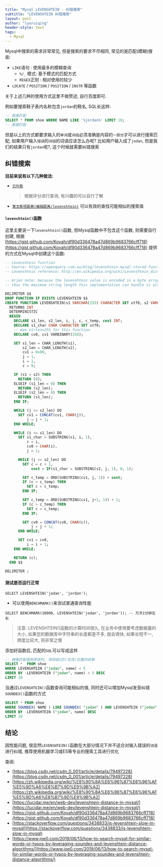 ```yaml
---
title: "Mysql LEVENSHTEIN - 纠错搜索"
subtitle: "LEVENSHTEIN 纠错搜索"
layout: post
author: "luoruiqing"
header-style: text
tags:
  - Mysql
---
```



Mysql中搜索的需求非常常见, 但是搜索的要求不尽相同, 常见的是匹配(模糊)搜索:
- `LIKE`语句 : 使用最多的模糊查询
    - `%/_` 模式: 基于模式的匹配方式
    - `REGEX`正则 : 相对使用的较少
- `LOCATE` / `POSITION` / `POSITION` / `INSTR` 等函数

关于上述几种的使用方式这里不做赘述, 自行百度即可.

例如要搜索鞋子表内名称包含`jordan`的鞋名, SQL长这样:

```SQL
-- 直接匹配
SELECT * FROM shoe WHERE NAME LIKE '%jordan%' LIMIT 10;
-- 直接匹配
```

但是以上的方式都要求输入的`单词`或`词组`必须准确是内容的`一部分`才可以进行搜索匹配, 如果用户输入`错误`的`词组`的词语应该怎么办呢? 比如用户输入成了`jodan`, 但是我们的结果只有`jordan`呢?, 这个时候就需要纠错搜索

## 纠错搜索

**目前来说有以下几种做法:**

- [`贝叶斯`](https://baike.baidu.com/item/%E8%B4%9D%E5%8F%B6%E6%96%AF%E5%85%AC%E5%BC%8F)
    > 根据评分进行查询, 有兴趣的可以自行了解
- [`莱文斯坦距离(编辑距离/levenshtein)`](https://baike.baidu.com/item/%E8%8E%B1%E6%96%87%E6%96%AF%E5%9D%A6%E8%B7%9D%E7%A6%BB)
    可以有效的查找可能相似的搜索值


#### `levenshtein()`函数

这里主要说一下`levenshtein()`函数, 但Mysql函数中不包含这个函数, 则需要自行创建, 根据 [https://gist.github.com/Kovah/df90d336478a47d869b9683766cff718](https://gist.github.com/Kovah/df90d336478a47d869b9683766cff718) 提供的方式在Mysql中创建这个函数:

```SQL
-- Levenshtein function
-- Source: https://openquery.com.au/blog/levenshtein-mysql-stored-function
-- Levenshtein reference: http://en.wikipedia.org/wiki/Levenshtein_distance

-- Arjen note: because the levenshtein value is encoded in a byte array, distance cannot exceed 255;
-- thus the maximum string length this implementation can handle is also limited to 255 characters.

DELIMITER $$
DROP FUNCTION IF EXISTS LEVENSHTEIN $$
CREATE FUNCTION LEVENSHTEIN(s1 VARCHAR(255) CHARACTER SET utf8, s2 VARCHAR(255) CHARACTER SET utf8)
  RETURNS INT
  DETERMINISTIC
  BEGIN
    DECLARE s1_len, s2_len, i, j, c, c_temp, cost INT;
    DECLARE s1_char CHAR CHARACTER SET utf8;
    -- max strlen=255 for this function
    DECLARE cv0, cv1 VARBINARY(256);

    SET s1_len = CHAR_LENGTH(s1),
        s2_len = CHAR_LENGTH(s2),
        cv1 = 0x00,
        j = 1,
        i = 1,
        c = 0;

    IF (s1 = s2) THEN
      RETURN (0);
    ELSEIF (s1_len = 0) THEN
      RETURN (s2_len);
    ELSEIF (s2_len = 0) THEN
      RETURN (s1_len);
    END IF;

    WHILE (j <= s2_len) DO
      SET cv1 = CONCAT(cv1, CHAR(j)),
          j = j + 1;
    END WHILE;

    WHILE (i <= s1_len) DO
      SET s1_char = SUBSTRING(s1, i, 1),
          c = i,
          cv0 = CHAR(i),
          j = 1;

      WHILE (j <= s2_len) DO
        SET c = c + 1,
            cost = IF(s1_char = SUBSTRING(s2, j, 1), 0, 1);

        SET c_temp = ORD(SUBSTRING(cv1, j, 1)) + cost;
        IF (c > c_temp) THEN
          SET c = c_temp;
        END IF;

        SET c_temp = ORD(SUBSTRING(cv1, j+1, 1)) + 1;
        IF (c > c_temp) THEN
          SET c = c_temp;
        END IF;

        SET cv0 = CONCAT(cv0, CHAR(c)),
            j = j + 1;
      END WHILE;

      SET cv1 = cv0,
          i = i + 1;
    END WHILE;

    RETURN (c);
  END $$

DELIMITER ;
```

#### 测试是否运行正常
```
SELECT LEVENSHTEIN('jodan', 'jordan');
```

* 可以使用`BENCHMARK()`来测试普通查询性能

```
SELECT BENCHMARK(10000, LEVENSHTEIN('jodan', 'jordan')); -- 万次1分钟左右
```
> 注意: LEVENSHTEIN()函数的计算时间很久, 在业务中使用要考虑数据量的大小, 如果您的数据库中字符串的长度都差不多, 就会很快, 如果长短不一, 跨度比较大, 则非常之慢

添加好函数后, 匹配的`SQL`可以写成这样

```SQL
-- 根据匹配值倒序排列, 排除超过5(包含)位置的结果
SELECT *  FROM shoe 
WHERE LEVENSHTEIN ("jodan", name) < 5
ORDER BY -LEVENSHTEIN ("jodan", name) < 5 DESC
LIMIT 10

```

当通过`LEVENSHTEIN()`函数查询可能相似的值, 同时还可以增加Mysql发音纠错`SOUNDEX()`函数的方式

```SQL
SELECT * FROM shoe 
WHERE SOUNDEX( NAME ) LIKE SOUNDEX( "jodan" ) AND LEVENSHTEIN ("jodan", name)
ORDER BY -LEVENSHTEIN ("jodan", name) DESC
LIMIT 10
```

## 结论
因性能问题, 很显然`LEVENSHTEIN()`函数在大部分情况下并不适合对输入错误的`词语`进行纠错, 推荐使用机器学习或ES等专业的搜索工具进行优化


查阅:
- [https://blog.csdn.net/csdn_0_001/article/details/79497228](https://blog.csdn.net/csdn_0_001/article/details/79497228)
- [https://zh.wikipedia.org/wiki/%E8%90%8A%E6%96%87%E6%96%AF%E5%9D%A6%E8%B7%9D%E9%9B%A2](https://zh.wikipedia.org/wiki/%E8%90%8A%E6%96%87%E6%96%AF%E5%9D%A6%E8%B7%9D%E9%9B%A2)
- [https://lucidar.me/en/web-dev/levenshtein-distance-in-mysql/](https://lucidar.me/en/web-dev/levenshtein-distance-in-mysql/)
- [https://gist.github.com/Kovah/df90d336478a47d869b9683766cff718](https://gist.github.com/Kovah/df90d336478a47d869b9683766cff718)
- [https://stackoverflow.com/questions/3438833/is-levenshtein-slow-in-mysql](https://stackoverflow.com/questions/3438833/is-levenshtein-slow-in-mysql)
- [https://www.joe0.com/2019/06/13/how-to-search-mysql-for-similar-words-or-typos-by-leveraging-soundex-and-levenshtein-distance-algorithms/](https://www.joe0.com/2019/06/13/how-to-search-mysql-for-similar-words-or-typos-by-leveraging-soundex-and-levenshtein-distance-algorithms/)